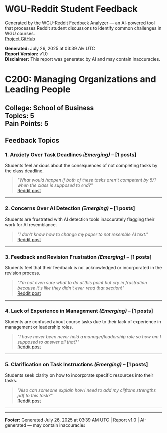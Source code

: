 # WGU-Reddit Student Feedback

Generated by the WGU-Reddit Feedback Analyzer — an AI-powered tool that processes Reddit student discussions to identify common challenges in WGU courses.  
[Project GitHub](https://wgudataninja.github.io/wgu-reddit-monitoring-pipeline/)

**Generated:** July 26, 2025 at 03:39 AM UTC  
**Report Version:** v1.0  
**Disclaimer:** This report was generated by AI and may contain inaccuracies.  
# C200: Managing Organizations and Leading People
**College:** School of Business  
**Topics:** 5  
**Pain Points:** 5  
---
## Feedback Topics
### 1. Anxiety Over Task Deadlines _(Emerging)_ – [1 posts]
Students feel anxious about the consequences of not completing tasks by the class deadline.  
> _"What would happen if both of these tasks aren’t competent by 5/1 when the class is supposed to end?"_  
> [Reddit post](https://reddit.com/comments/1k3xay2)  
---
### 2. Concerns Over AI Detection _(Emerging)_ – [1 posts]
Students are frustrated with AI detection tools inaccurately flagging their work for AI resemblance.  
> _"I don’t know how to change my paper to not resemble AI text."_  
> [Reddit post](https://reddit.com/comments/1jsjoqe)  
---
### 3. Feedback and Revision Frustration _(Emerging)_ – [1 posts]
Students feel that their feedback is not acknowledged or incorporated in the revision process.  
> _"I'm not even sure what to do at this point but cry in frustration because it's like they didn't even read that section!"_  
> [Reddit post](https://reddit.com/comments/1ap07fb)  
---
### 4. Lack of Experience in Management _(Emerging)_ – [1 posts]
Students are confused about course tasks due to their lack of experience in management or leadership roles.  
> _"I have never been never held a manager/leadership role so how am I supposed to answer all that?"_  
> [Reddit post](https://reddit.com/comments/1k73poq)  
---
### 5. Clarification on Task Instructions _(Emerging)_ – [1 posts]
Students seek clarity on how to incorporate specific resources into their tasks.  
> _"Also can someone explain how I need to add my cliftons strengths pdf to this task?"_  
> [Reddit post](https://reddit.com/comments/1k73poq)  
---
---
**Footer:** Generated July 26, 2025 at 03:39 AM UTC | Report v1.0 | AI-generated — may contain inaccuracies  